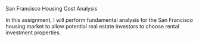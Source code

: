 San Francisco Housing Cost Analysis

In this assignment, I will perform fundamental analysis for the San Francisco housing market to allow potential real estate investors to choose rental investment properties.
